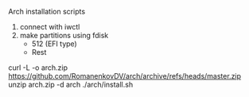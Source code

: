 Arch installation scripts

1) connect with iwctl
2) make partitions using fdisk
    - 512 (EFI type)
    - Rest 

curl -L -o arch.zip https://github.com/RomanenkovDV/arch/archive/refs/heads/master.zip
unzip arch.zip -d arch
./arch/install.sh
